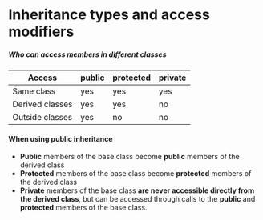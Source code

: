 # Inheritance types and access modifiers

##### Who can access members in different classes

| Access          | public | protected | private |
| --------------- | ------ | --------- | ------- |
| Same class      | yes    | yes       | yes     |
| Derived classes | yes    | yes       | no      |
| Outside classes | yes    | no        | no      |

#### When using public inheritance

- **Public** members of the base class become **public** members of the derived class
- **Protected** members of the base class become **protected** members of the derived class
- **Private** members of the base class **are never accessible directly from the derived class**, but can be accessed through calls to the **public** and **protected** members of the base class.